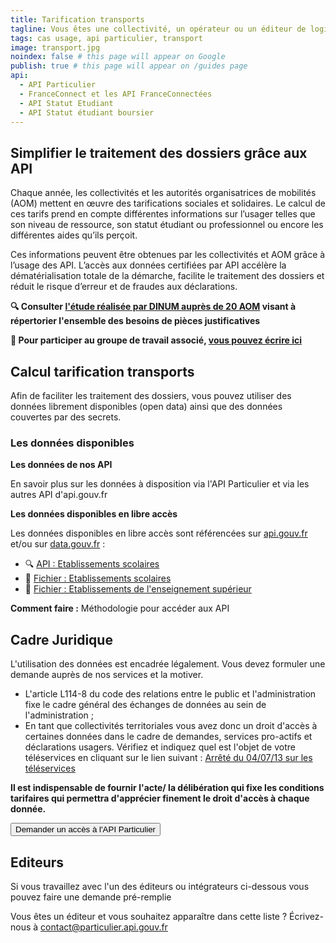 ```yaml
---
title: Tarification transports
tagline: Vous êtes une collectivité, un opérateur ou un éditeur de logiciel ? Appliquez facilement un tarif de vos titres de transport adapté à la situation de vos usagers, en utilisant les données de l'API Particulier.
tags: cas usage, api particulier, transport
image: transport.jpg
noindex: false # this page will appear on Google
publish: true # this page will appear on /guides page
api:
  - API Particulier
  - FranceConnect et les API FranceConnectées
  - API Statut Etudiant
  - API Statut étudiant boursier
---
```


## Simplifier le traitement des dossiers grâce aux API

Chaque année, les collectivités et les autorités organisatrices de mobilités (AOM) mettent en œuvre des tarifications sociales et solidaires. Le calcul de ces tarifs prend en compte différentes informations sur l’usager telles que son niveau de ressource, son statut étudiant ou professionnel ou encore les différentes aides qu’ils perçoit.

Ces informations peuvent être obtenues par les collectivités et AOM grâce à l’usage des API. L’accès aux données certifiées par API accélère la dématérialisation totale de la démarche, facilite le traitement des dossiers et réduit le risque d’erreur et de fraudes aux déclarations.

**🔍 Consulter [l'étude réalisée par DINUM auprès de 20 AOM](/resources/rapport-gart.pdf) visant à répertorier l'ensemble des besoins de pièces justificatives**

**👋 Pour participer au groupe de travail associé, [vous pouvez écrire ici](mailto:contact@api.gouv.fr?subject=Participation-au-cas-d'usage-transports)**


## Calcul tarification transports

Afin de faciliter les traitement des dossiers, vous pouvez utiliser des données librement disponibles (open data) ainsi que des données couvertes par des secrets.

### Les données disponibles

**Les données de nos API**

En savoir plus sur les données à disposition  <External href="https://api.gouv.fr/les-api/api-particulier#donnees-accessibles-dans-l'api"> via l'API Particulier </External>  et via  <External href="https://api.gouv.fr/rechercher-api"> les autres API d'api.gouv.fr </External>


**Les données disponibles en libre accès**

Les données disponibles en libre accès sont référencées sur [api.gouv.fr](http://api.gouv.fr/) et/ou sur [data.gouv.fr](http://data.gouv.fr/) :

- 🔍 [API : Etablissements scolaires](https://api.gouv.fr/les-api/api-annuaire-education)
- 📂 [Fichier : Etablissements scolaires](https://www.data.gouv.fr/fr/datasets/annuaire-de-leducation/)
- 📂 [Fichier : Etablissements de l'enseignement supérieur](https://data.enseignementsup-recherche.gouv.fr/explore/dataset/fr-esr-principaux-etablissements-enseignement-superieur/map/?disjunctive.type_d_etablissement&disjunctive.typologie_d_universites_et_assimiles&location=4,43.06889,0.74707&basemap=e69ab1)

**Comment faire :**
  <External href="https://datapass.api.gouv.fr/api-particulier?demarche=agora-plus">Méthodologie pour accéder aux API</External>  

## Cadre Juridique

L'utilisation des données est encadrée légalement. Vous devez formuler une demande auprès de nos services et la motiver.

- L'article L114-8 du code des relations entre le public et l'administration fixe le cadre général des échanges de données au sein de l'administration ;
- En tant que collectivités territoriales vous avez donc un droit d'accès à certaines données dans le cadre de demandes, services pro-actifs et déclarations usagers. Vérifiez et indiquez quel est l'objet de votre téléservices en cliquant sur le lien suivant : [Arrêté du 04/07/13 sur les téléservices](https://www.legifrance.gouv.fr/loda/id/JORFTEXT000027697207/#:~:text=Dans%20les%20r%C3%A9sum%C3%A9s-,Arr%C3%AAt%C3%A9%20du%204%20juillet%202013%20autorisant%20la%20mise%20en%20%C5%93uvre,publiques%20locales%20dont%20ils%20sont)

**Il est indispensable de fournir l'acte/ la délibération qui fixe les conditions tarifaires qui permettra d'apprécier finement le droit d'accès à chaque donnée.**


<Button href="https://datapass.api.gouv.fr/api-particulier">Demander un accès à l'API Particulier</Button>


## Editeurs

Si vous travaillez avec l'un des éditeurs ou intégrateurs ci-dessous vous pouvez faire une demande pré-remplie


Vous êtes un éditeur et vous souhaitez apparaître dans cette liste ? Écrivez-nous à [contact@particulier.api.gouv.fr](mailto:contact@particulier.api.gouv.fr)